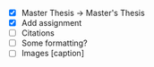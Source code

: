 
- [x] Master Thesis -> Master's Thesis
- [x] Add assignment
- [ ] Citations
- [ ] Some formatting?
- [ ] Images [caption]